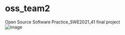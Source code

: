 # oss_team2
Open Source Software Practice_SWE2021_41 final project  
![image](https://user-images.githubusercontent.com/65378914/141711902-3e884a2f-73bf-40f9-9a7a-28e5ddd9e637.png)
